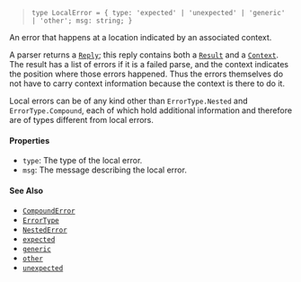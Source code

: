 <!--
 Copyright (c) 2020 Thomas J. Otterson
 
 This software is released under the MIT License.
 https://opensource.org/licenses/MIT
-->

> `type LocalError = { type: 'expected' | 'unexpected' | 'generic' | 'other'; msg: string; }`

An error that happens at a location indicated by an associated context.

A parser returns a [`Reply`](reply.md); this reply contains both a [`Result`](result.md) and a [`Context`](context.md). The result has a list of errors if it is a failed parse, and the context indicates the position where those errors happened. Thus the errors themselves do not have to carry context information because the context is there to do it.

Local errors can be of any kind other than `ErrorType.Nested` and `ErrorType.Compound`, each of which hold additional information and therefore are of types different from local errors.

#### Properties

* `type`: The type of the local error.
* `msg`: The message describing the local error.

#### See Also

* [`CompoundError`](compounderror.md)
* [`ErrorType`](errortype.md)
* [`NestedError`](nestederror.md)
* [`expected`](../tools/expected.md)
* [`generic`](../tools/generic.md)
* [`other`](../tools/other.md)
* [`unexpected`](../tools/unexpected.md)